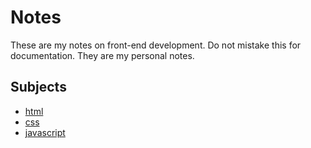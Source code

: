 # Notes

These are my notes on front-end development. Do not mistake this for documentation. They are my personal notes.

## Subjects

* [html](notes/html/README.md)
* [css](notes/css/README.md)
* [javascript](notes/javascript/README.md)
